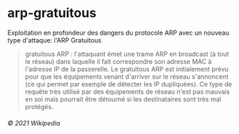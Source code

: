 # arp-gratuitous
Exploitation en profondeur des dangers du protocole ARP avec un nouveau type d'attaque: l'ARP Gratuitous

>gratuitous ARP : l'attaquant émet une trame ARP en broadcast (à tout le réseau) dans laquelle il fait correspondre son adresse MAC à l'adresse IP de la passerelle. Le gratuitous ARP est initialement prévu pour que les équipements venant d'arriver sur le réseau s'annoncent (ce qui permet par exemple de détecter les IP dupliquées). Ce type de requête très utilisé par des équipements de réseau n'est pas mauvais en soi mais pourrait être détourné si les destinataires sont très mal protégés.

###### © 2021 Wikipedia
